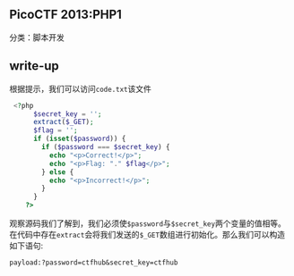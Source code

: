 ## PicoCTF 2013:PHP1

分类：脚本开发

## write-up

根据提示，我们可以访问`code.txt`该文件

```php
 <?php
      $secret_key = '';
      extract($_GET);
      $flag = '';
      if (isset($password)) {
        if ($password === $secret_key) {
          echo "<p>Correct!</p>";
          echo "<p>Flag: "." $flag</p>";
        } else {
          echo "<p>Incorrect!</p>";
        }
      }
    ?>
```

观察源码我们了解到，我们必须使`$password`与`$secret_key`两个变量的值相等。在代码中存在`extract`会将我们发送的`$_GET`数组进行初始化。那么我们可以构造如下语句:

`payload:?password=ctfhub&secret_key=ctfhub`

